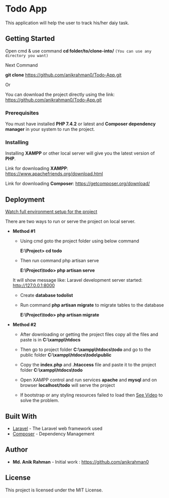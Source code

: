 # Todo App

This application will help the user to track his/her daiy task.

## Getting Started

Open cmd & use command <strong>cd folder/to/clone-into/</strong> ```(You can use any directory you want)```

Next Command

<strong>git clone</strong> https://github.com/anikrahman0/Todo-App.git

Or

You can download the project directly using the link: https://github.com/anikrahman0/Todo-App.git


### Prerequisites

You must have installed <strong>PHP 7.4.2</strong> or latest and <strong>Composer dependency manager</strong> in your system to run the project.

### Installing

Installing <strong>XAMPP</strong> or other local server will give you the latest version of <strong>PHP</strong>.

Link for downloading <strong>XAMPP</strong>: https://www.apachefriends.org/download.html

Link for downloading <strong>Composer</strong>: https://getcomposer.org/download/



## Deployment

[Watch full environment setup for the project](https://www.youtube.com/watch?v=H3uRXvwXz1o)

There are two ways to run or serve the project on local server.

* **Method #1**

    * Using cmd goto the project folder using below command

       <strong>E:\Project> cd todo</strong>

    * Then run command php artisan serve

       <strong>E:\Project\todo> php artisan serve</strong>
       
    It will show message like: Laravel development server started: http://127.0.0.1:8000   
    
    * Create <strong>database todolist</strong>
    
    * Run command <strong>php artisan migrate</strong>  to migrate tables to the database
    
       <strong>E:\Project\todo> php artisan migrate</strong>

    

* **Method #2** 
    
    * After downloading or getting the project files copy all the files and paste is in <strong>C:\xampp\htdocs</strong> 
    
    * Then go to project folder <strong> C:\xampp\htdocs\todo </strong> and go to the  public folder <strong> C:\xampp\htdocs\todo\public </strong> 
    
    * Copy the <strong>index.php</strong> and <strong>.htaccess</strong> file and paste it to the project folder <strong> C:\xampp\htdocs\todo </strong>
    
    * Open XAMPP control and run services <strong>apache</strong> and <strong>mysql</strong> and on browser <strong>localhost/todo</strong> will serve the project
    
    * If bootstrap or any styling resources failed to load then [See Video](https://www.youtube.com/watch?v=U4PqNQHWIgw) to solve the problem.
    
    
 
## Built With

* [Laravel](https://laravel.com/docs/7.x/installation) - The Laravel web framework used
* [Composer](https://getcomposer.org/) - Dependency Management

## Author

* **Md. Anik Rahman** - Initial work : https://github.com/anikrahman0


## License

This project is licensed under the MIT License.


